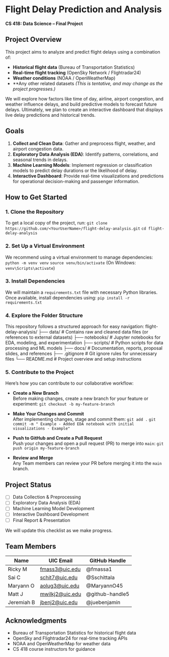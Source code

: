 # Flight Delay Prediction and Analysis

**CS 418: Data Science – Final Project**

## Project Overview
This project aims to analyze and predict flight delays using a combination of:
- **Historical flight data** (Bureau of Transportation Statistics)
- **Real-time flight tracking** (OpenSky Network / Flightradar24)
- **Weather conditions** (NOAA / OpenWeatherMap)
- **Any other related datasets
*_(This is tentative, and may change as the project progresses.)_*


We will explore how factors like time of day, airline, airport congestion, and weather influence delays, and build predictive models to forecast future delays. Ultimately, we plan to create an interactive dashboard that displays live delay predictions and historical trends.

## Goals
1. **Collect and Clean Data**: Gather and preprocess flight, weather, and airport congestion data.
2. **Exploratory Data Analysis (EDA)**: Identify patterns, correlations, and seasonal trends in delays.
3. **Machine Learning Models**: Implement regression or classification models to predict delay durations or the likelihood of delay.
4. **Interactive Dashboard**: Provide real-time visualizations and predictions for operational decision-making and passenger information.

## How to Get Started

### 1. Clone the Repository
To get a local copy of the project, run:
``git clone https://github.com/<YourUserName>/flight-delay-analysis.git``
``cd flight-delay-analysis``

### 2. Set Up a Virtual Environment
We recommend using a virtual environment to manage dependencies:
``python -m venv venv``
``source venv/bin/activate`` (On Windows: ``venv\Scripts\activate``)

### 3. Install Dependencies
We will maintain a `requirements.txt` file with necessary Python libraries. Once available, install dependencies using:
``pip install -r requirements.txt``

### 4. Explore the Folder Structure
This repository follows a structured approach for easy navigation:
   flight-delay-analysis/
  ├── data/          # Contains raw and cleaned data files (or references to external datasets)
  ├── notebooks/     # Jupyter notebooks for EDA, modeling, and experimentation
  ├── scripts/       # Python scripts for data processing and ML models
  ├── docs/          # Documentation, reports, proposal slides, and references
  ├── .gitignore     # Git ignore rules for unnecessary files
  └── README.md      # Project overview and setup instructions

### 5. Contribute to the Project
Here’s how you can contribute to our collaborative workflow: 
- **Create a New Branch**  
  Before making changes, create a new branch for your feature or experiment:
  ``git checkout -b my-feature-branch``

- **Make Your Changes and Commit**  
  After implementing changes, stage and commit them:
  ``git add .``
  ``git commit -m " Example - Added EDA notebook with initial visualizations - Example"``

- **Push to GitHub and Create a Pull Request**  
  Push your changes and open a pull request (PR) to merge into `main`:
  ``git push origin my-feature-branch``

- **Review and Merge**  
  Any Team members can review your PR before merging it into the `main` branch.

## Project Status
- [ ] Data Collection & Preprocessing  
- [ ] Exploratory Data Analysis (EDA)  
- [ ] Machine Learning Model Development  
- [ ] Interactive Dashboard Development  
- [ ] Final Report & Presentation  

We will update this checklist as we make progress.

## Team Members
| Name      | UIC Email        | GitHub Handle     |
|-----------|------------------|-------------------|
| Ricky M   | fmass3@uic.edu  | @fmassa1   |
| Sai C  | schit7@uic.edu  | @Sschittala   |
| Maryann O | aolug3@uic.edu  | @MaryannO45  |
| Matt J  | mwilkj2@uic.edu  | @github-handle5   |
| Jeremiah B | jbenj2@uic.edu  | @juebenjamin   |

## Acknowledgments
- Bureau of Transportation Statistics for historical flight data
- OpenSky and Flightradar24 for real-time tracking APIs
- NOAA and OpenWeatherMap for weather data
- CS 418 course instructors for guidance


